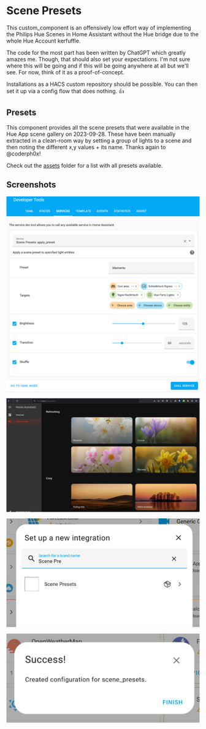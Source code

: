 # Scene Presets

This custom_component is an offensively low effort way of implementing the Philips Hue Scenes in Home Assistant without
the Hue bridge due to the whole Hue Account kerfuffle.

The code for the most part has been written by ChatGPT which greatly amazes me. Though, that should also set your expectations.
I'm not sure where this will be going and if this will be going anywhere at all but we'll see.
For now, think of it as a proof-of-concept.

Installations as a HACS custom repository should be possible.
You can then set it up via a config flow that does nothing. 👍

## Presets

This component provides all the scene presets that were available in the Hue App scene gallery on 2023-09-28.
These have been manually extracted in a clean-room way by setting a group of lights to a scene and then noting the different x,y values + its name.
Thanks again to @coderph0x!

Check out the [assets](./custom_components/scene_presets/assets/Readme.md) folder for a list with all presets available.

## Screenshots

![service.png](./img/service.png)

![preview.png](./img/preview.png)

![step1.png](./img/step1.png)

![step2.png](./img/step2.png)
